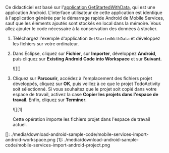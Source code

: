 Ce didacticiel est basé sur l'[application GetStartedWithData][], qui est une application Android. L'interface utilisateur de cette application est identique à l'application générée par le démarrage rapide Android de Mobile Services, sauf que les éléments ajoutés sont stockés en local dans la mémoire. Vous allez ajouter le code nécessaire à la conservation des données à stocker.

1.  Téléchargez l'exemple d'application `GetStartedWithData` et développez les fichiers sur votre ordinateur.

2.  Dans Eclipse, cliquez sur **Fichier**, sur **Importer**, développez **Android**, puis cliquez sur **Existing Android Code into Workspace** et sur **Suivant.**

    ![][]

3.  Cliquez sur **Parcourir**, accédez à l'emplacement des fichiers projet développés, cliquez sur **OK**, puis veillez à ce que le projet TodoActivity soit sélectionné. Si vous souhaitez que le projet soit copié dans votre espace de travail, activez la case **Copier les projets dans l'espace de travail**. Enfin, cliquez sur **Terminer**.

    ![][1]

    Cette opération importe les fichiers projet dans l'espace de travail actuel.

<!-- URLs. -->

  [application GetStartedWithData]: http://go.microsoft.com/fwlink/p/?LinkID=282122
  []: ./media/download-android-sample-code/mobile-services-import-android-workspace.png
  [1]: ./media/download-android-sample-code/mobile-services-import-android-project.png
